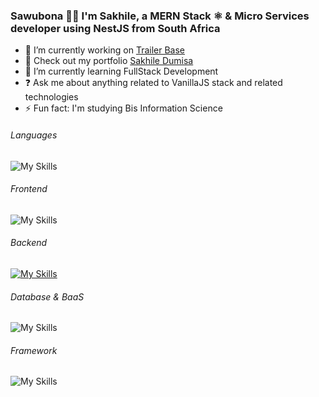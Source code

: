 
### Sawubona 🙌🏾 I'm Sakhile, a MERN Stack ⚛️ & Micro Services developer using NestJS from South Africa
  

- 🔭 I’m currently working on [Trailer Base](https://trailer-base.vercel.app)
- 🔭 Check out my portfolio [Sakhile Dumisa](https://sakhile-dumisa.vercel.app)  
- 🌱 I’m currently learning FullStack Development  
- ❓ Ask me about anything related to VanillaJS stack and related technologies  
- ⚡ Fun fact: I'm studying Bis Information Science

  
###### Languages  
![My Skills](https://go-skill-icons.vercel.app/api/icons?i=js,ts)

###### Frontend  
![My Skills](https://go-skill-icons.vercel.app/api/icons?i=html,css,react,tailwind,sass)

###### Backend  
[![My Skills](https://skillicons.dev/icons?i=nodejs,express,nest)](https://skillicons.dev)

###### Database & BaaS
![My Skills](https://go-skill-icons.vercel.app/api/icons?i=mongodb,supabase,mysql,sqlite)


###### Framework  
![My Skills](https://go-skill-icons.vercel.app/api/icons?i=nextjs)

###

